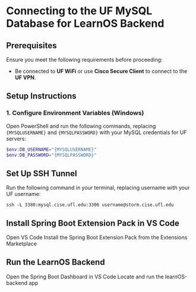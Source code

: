# Connecting to the UF MySQL Database for LearnOS Backend  

## Prerequisites  
Ensure you meet the following requirements before proceeding:  
- Be connected to **UF WiFi** or use **Cisco Secure Client** to connect to the **UF VPN**.  

## Setup Instructions  

### 1. Configure Environment Variables (Windows)  
Open PowerShell and run the following commands, replacing `{MYSQLUSERNAME}` and `{MYSQLPASSWORD}` with your MySQL credentials for UF servers:  

```powershell
$env:DB_USERNAME="{MYSQLUSERNAME}"
$env:DB_PASSWORD="{MYSQLPASSWORD}"
```


## Set Up SSH Tunnel
Run the following command in your terminal, replacing username with your UF username:


```ssh -L 3380:mysql.cise.ufl.edu:3306 username@storm.cise.ufl.edu```


## Install Spring Boot Extension Pack in VS Code
Open VS Code
Install the Spring Boot Extension Pack from the Extensions Marketplace


## Run the LearnOS Backend
Open the Spring Boot Dashboard in VS Code
Locate and run the learnOS-backend app
